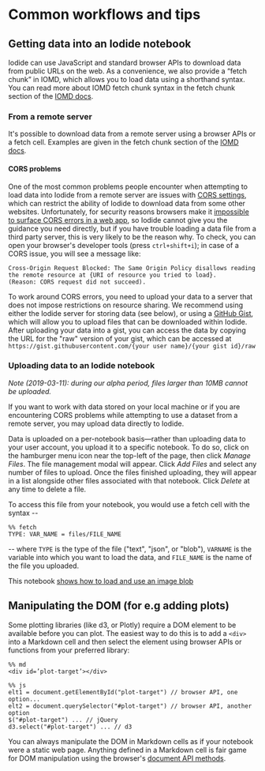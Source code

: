 # Common workflows and tips

## Getting data into an Iodide notebook

Iodide can use JavaScript and standard browser APIs to download data from public URLs on the web. As a convenience, we also provide a “fetch chunk” in IOMD, which allows you to load data using a shorthand syntax. You can read more about IOMD fetch chunk syntax in the fetch chunk section of the [IOMD docs](iomd.md).

### From a remote server

It's possible to download data from a remote server using a browser APIs or a fetch cell. Examples are given in the fetch chunk section of the [IOMD docs](iomd.md).

#### CORS problems

One of the most common problems people encounter when attempting to load data into Iodide from a remote server are issues with [CORS settings](https://developer.mozilla.org/en-US/docs/Web/HTTP/CORS), which can restrict the ability of Iodide to download data from some other websites. Unfortunately, for security reasons browsers make it [impossible to surface CORS errors in a web app](https://developer.mozilla.org/en-US/docs/Web/HTTP/CORS#Functional_overview), so Iodide cannot give you the guidance you need directly, but if you have trouble loading a data file from a third party server, this is very likely to be the reason why. To check, you can open your browser's developer tools (press `ctrl+shift+i`); in case of a CORS issue, you will see a message like:

```
Cross-Origin Request Blocked: The Same Origin Policy disallows reading the remote resource at {URI of resource you tried to load}.
(Reason: CORS request did not succeed).
```

To work around CORS errors, you need to upload your data to a server that does not impose restrictions on resource sharing. We recommend using either the Iodide server for storing data (see below), or using a [GitHub Gist](https://gist.github.com/), which will allow you to upload files that can be downloaded within Iodide. After uploading your data into a gist, you can access the data by copying the URL for the "raw" version of your gist, which can be accessed at `https://gist.githubusercontent.com/{your user name}/{your gist id}/raw`

### Uploading data to an Iodide notebook

_Note (2019-03-11): during our alpha period, files larger than 10MB cannot be uploaded._

If you want to work with data stored on your local machine or if you are
encountering CORS problems while attempting to use a dataset from a remote
server, you may upload data directly to Iodide.

Data is uploaded on a per-notebook basis&mdash;rather than uploading data to
your user account, you upload it to a specific notebook. To do so, click on the
hamburger menu icon near the top-left of the page, then click _Manage Files_.
The file management modal will appear. Click _Add Files_ and select any number
of files to upload. Once the files finished uploading, they will appear in a
list alongside other files associated with that notebook. Click _Delete_ at any
time to delete a file.

To access this file from your notebook, you would use a fetch cell with the
syntax --

```
%% fetch
TYPE: VAR_NAME = files/FILE_NAME
```

-- where `TYPE` is the type of the file ("text", "json", or "blob"), `VARNAME`
is the variable into which you want to load the data, and `FILE_NAME` is the
name of the file you uploaded.

This notebook [shows how to load and use an image blob](https://alpha.iodide.io/notebooks/127/)

## Manipulating the DOM (for e.g adding plots)

Some plotting libraries (like d3, or Plotly) require a DOM element to be available before you can plot. The easiest way to do this is to add a `<div>` into a Markdown cell and then select the element using browser APIs or functions from your preferred library:

```plain
%% md
<div id=’plot-target’></div>

%% js
elt1 = document.getElementById("plot-target") // browser API, one option...
elt2 = document.querySelector("#plot-target") // browser API, another option
$("#plot-target") ... // jQuery
d3.select("#plot-target") ... // d3
```

You can always manipulate the DOM in Markdown cells as if your notebook were a static web page. Anything defined in a Markdown cell is fair game for DOM manipulation using the browser's [document API methods](https://developer.mozilla.org/en-US/docs/Web/API/Document).

